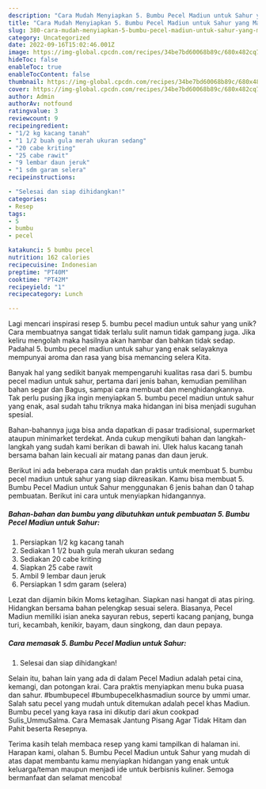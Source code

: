 ```yaml
---
description: "Cara Mudah Menyiapkan 5. Bumbu Pecel Madiun untuk Sahur yang Mantap"
title: "Cara Mudah Menyiapkan 5. Bumbu Pecel Madiun untuk Sahur yang Mantap"
slug: 380-cara-mudah-menyiapkan-5-bumbu-pecel-madiun-untuk-sahur-yang-mantap
category: Uncategorized
date: 2022-09-16T15:02:46.001Z
image: https://img-global.cpcdn.com/recipes/34be7bd60068b89c/680x482cq70/5-bumbu-pecel-madiun-untuk-sahur-foto-resep-utama.jpg
hideToc: false
enableToc: true
enableTocContent: false
thumbnail: https://img-global.cpcdn.com/recipes/34be7bd60068b89c/680x482cq70/5-bumbu-pecel-madiun-untuk-sahur-foto-resep-utama.jpg
cover: https://img-global.cpcdn.com/recipes/34be7bd60068b89c/680x482cq70/5-bumbu-pecel-madiun-untuk-sahur-foto-resep-utama.jpg
author: Admin
authorAv: notfound
ratingvalue: 3
reviewcount: 9
recipeingredient:
- "1/2 kg kacang tanah"
- "1 1/2 buah gula merah ukuran sedang"
- "20 cabe kriting"
- "25 cabe rawit"
- "9 lembar daun jeruk"
- "1 sdm garam selera"
recipeinstructions:

- "Selesai dan siap dihidangkan!"
categories:
- Resep
tags:
- 5
- bumbu
- pecel

katakunci: 5 bumbu pecel 
nutrition: 162 calories
recipecuisine: Indonesian
preptime: "PT40M"
cooktime: "PT42M"
recipeyield: "1"
recipecategory: Lunch

---
```





Lagi mencari inspirasi resep 5. bumbu pecel madiun untuk sahur yang unik? Cara membuatnya sangat tidak terlalu sulit namun tidak gampang juga. Jika keliru mengolah maka hasilnya akan hambar dan bahkan tidak sedap. Padahal 5. bumbu pecel madiun untuk sahur yang enak selayaknya mempunyai aroma dan rasa yang bisa memancing selera Kita.





Banyak hal yang sedikit banyak mempengaruhi kualitas rasa dari 5. bumbu pecel madiun untuk sahur, pertama dari jenis bahan, kemudian pemilihan bahan segar dan Bagus, sampai cara membuat dan menghidangkannya. Tak perlu pusing jika ingin menyiapkan 5. bumbu pecel madiun untuk sahur yang enak,      asal sudah tahu triknya maka hidangan ini bisa menjadi suguhan spesial.














Bahan-bahannya juga bisa anda dapatkan di pasar tradisional, supermarket ataupun minimarket terdekat. Anda cukup mengikuti bahan dan langkah-langkah yang sudah kami berikan di bawah ini. Ulek halus kacang tanah bersama bahan lain kecuali air matang panas dan daun jeruk.






Berikut ini ada beberapa cara mudah dan praktis untuk membuat 5. bumbu pecel madiun untuk sahur yang siap dikreasikan. Kamu bisa membuat 5. Bumbu Pecel Madiun untuk Sahur menggunakan 6 jenis bahan dan 0 tahap pembuatan. Berikut ini cara untuk menyiapkan hidangannya.

<!--inarticleads1-->

##### Bahan-bahan dan bumbu yang dibutuhkan untuk pembuatan 5. Bumbu Pecel Madiun untuk Sahur:

1. Persiapkan 1/2 kg kacang tanah
1. Sediakan 1 1/2 buah gula merah ukuran sedang
1. Sediakan 20 cabe kriting
1. Siapkan 25 cabe rawit
1. Ambil 9 lembar daun jeruk
1. Persiapkan 1 sdm garam (selera)


Lezat dan dijamin bikin Moms ketagihan. Siapkan nasi hangat di atas piring. Hidangkan bersama bahan pelengkap sesuai selera. Biasanya, Pecel Madiun memiliki isian aneka sayuran rebus, seperti kacang panjang, bunga turi, kecambah, kenikir, bayam, daun singkong, dan daun pepaya. 

<!--inarticleads2-->

##### Cara memasak 5. Bumbu Pecel Madiun untuk Sahur:


1. Selesai dan siap dihidangkan!

Selain itu, bahan lain yang ada di dalam Pecel Madiun adalah petai cina, kemangi, dan potongan krai. Cara praktis menyiapkan menu buka puasa dan sahur. #bumbupecel #bumbupecelkhasmadiun source by ummi umar. Salah satu pecel yang mudah untuk ditemukan adalah pecel khas Madiun. Bumbu pecel yang kaya rasa ini dikutip dari akun cookpad Sulis_UmmuSalma. Cara Memasak Jantung Pisang Agar Tidak Hitam dan Pahit beserta Resepnya. 

Terima kasih telah membaca resep yang kami tampilkan di halaman ini. Harapan kami, olahan 5. Bumbu Pecel Madiun untuk Sahur yang mudah di atas dapat membantu kamu menyiapkan hidangan yang enak untuk keluarga/teman maupun menjadi ide untuk berbisnis kuliner. Semoga bermanfaat dan selamat mencoba!

